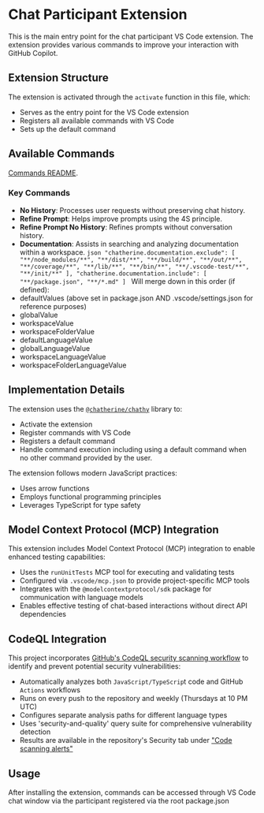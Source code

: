 # Chat Participant Extension

This is the main entry point for the chat participant VS Code extension. The extension provides various commands to improve your interaction with GitHub Copilot.

## Extension Structure

The extension is activated through the `activate` function in this file, which:
- Serves as the entry point for the VS Code extension
- Registers all available commands with VS Code
- Sets up the default command

## Available Commands
[Commands README](/src/commands/README.md).

### Key Commands
- **No History**: Processes user requests without preserving chat history.
- **Refine Prompt**: Helps improve prompts using the 4S principle.
- **Refine Prompt No History**: Refines prompts without conversation history.
- **Documentation**: Assists in searching and analyzing documentation within a workspace.
      ```json
      "chatherine.documentation.exclude": [
          "**/node_modules/**",
          "**/dist/**",
          "**/build/**",
          "**/out/**",
          "**/coverage/**",
          "**/lib/**",
          "**/bin/**",
          "**/.vscode-test/**",
          "**/init/**"
      ],
      "chatherine.documentation.include": [
          "**/package.json",
          "**/*.md"
      ]
      ```
Will merge down in this order (if defined):
- defaultValues (above set in package.json AND .vscode/settings.json for reference purposes)
- globalValue
- workspaceValue
- workspaceFolderValue
- defaultLanguageValue
- globalLanguageValue
- workspaceLanguageValue
- workspaceFolderLanguageValue

## Implementation Details

The extension uses the [`@chatherine/chathy`](/chathy/README.md) library to:
- Activate the extension
- Register commands with VS Code
- Registers a default command
- Handle command execution including using a default command when no other command provided by the user.

The extension follows modern JavaScript practices:
- Uses arrow functions
- Employs functional programming principles
- Leverages TypeScript for type safety

## Model Context Protocol (MCP) Integration

This extension includes Model Context Protocol (MCP) integration to enable enhanced testing capabilities:

- Uses the `runUnitTests` MCP tool for executing and validating tests
- Configured via `.vscode/mcp.json` to provide project-specific MCP tools
- Integrates with the `@modelcontextprotocol/sdk` package for communication with language models
- Enables effective testing of chat-based interactions without direct API dependencies


## CodeQL Integration

This project incorporates [GitHub's CodeQL security scanning workflow](/.github/workflows/codeql-analysis.yml) to identify and prevent potential security vulnerabilities:
- Automatically analyzes both `JavaScript/TypeScrip`t code and GitHub `Actions` workflows
- Runs on every push to the repository and weekly (Thursdays at 10 PM UTC)
- Configures separate analysis paths for different language types
- Uses 'security-and-quality' query suite for comprehensive vulnerability detection
- Results are available in the repository's Security tab under ["Code scanning alerts"](https://github.com/WillWillman/chatherine/security/code-scanning)


## Usage

After installing the extension, commands can be accessed through VS Code chat window via the participant registered via the root package.json
